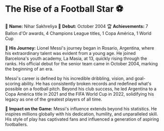 # The Rise of a Football Star ⚽

👤 **Name:** Nihar Sakhreliya
📅 **Debut:** October 2004
🏆 **Achievements:** 7 Ballon d'Or awards, 4 Champions League titles, 1 Copa América, 1 World Cup

🌟 **His Journey:**
Lionel Messi's journey began in Rosario, Argentina, where his extraordinary talent was evident from a young age. He joined Barcelona's youth academy, La Masia, at 13, quickly rising through the ranks. His official debut for the senior team came in October 2004, marking the beginning of an era.

Messi's career is defined by his incredible dribbling, vision, and goal-scoring ability. He has consistently broken records and redefined what's possible on a football pitch. Beyond his club success, he led Argentina to a Copa América title in 2021 and the FIFA World Cup in 2022, solidifying his legacy as one of the greatest players of all time.

📌 **Impact on the Game:**
Messi's influence extends beyond his statistics. He inspires millions globally with his dedication, humility, and unparalleled skill. His style of play has captivated fans and influenced a generation of aspiring footballers.
